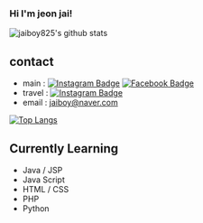 ### Hi I'm jeon jai!

<!--
**jaiboy825/jaiboy825** is a ✨ _special_ ✨ repository because its `README.md` (this file) appears on your GitHub profile.

Here are some ideas to get you started:

- 🔭 I’m currently working on ...
- 🌱 I’m currently learning ...
- 👯 I’m looking to collaborate on ...
- 🤔 I’m looking for help with ...
- 💬 Ask me about ...
- 📫 How to reach me: ...
- 😄 Pronouns: ...
- ⚡ Fun fact: ...
-->
![jaiboy825's github stats](https://github-readme-stats.vercel.app/api?username=jaiboy825&show_icons=true&theme=radical)

## contact
- main : [![Instagram Badge](https://img.shields.io/badge/-Instagram-dd2a7b?style=flat-square&logo=instagram&logoColor=white)](https://www.instagram.com/jeon_jai/) [![Facebook Badge](https://img.shields.io/badge/-Facebook-1877f2?style=flat-square&logo=facebook&logoColor=white)](https://www.facebook.com/jaiboy825/)
- travel :  [![Instagram Badge](https://img.shields.io/badge/-Instagram-dd2a7b?style=flat-square&logo=instagram&logoColor=white)](https://www.instagram.com/jj_foto_voyage/)
- email : jaiboy@naver.com


[![Top Langs](https://github-readme-stats.vercel.app/api/top-langs/?username=jaiboy825&layout=compact&hide_border=true#1)](https://github.com/jaiboy825)

## Currently Learning
 - Java / JSP
 - Java Script
 - HTML / CSS
 - PHP
 - Python
